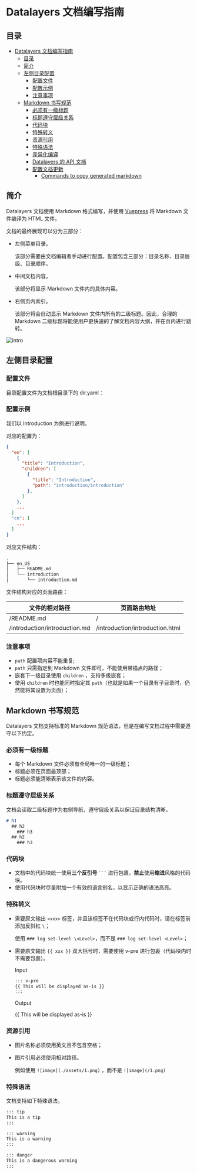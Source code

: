 # Datalayers 文档编写指南

## 目录

- [Datalayers 文档编写指南](#datalayers-文档编写指南)
  - [目录](#目录)
  - [简介](#简介)
  - [左侧目录配置](#左侧目录配置)
    - [配置文件](#配置文件)
    - [配置示例](#配置示例)
    - [注意事项](#注意事项)
  - [Markdown 书写规范](#markdown-书写规范)
    - [必须有一级标题](#必须有一级标题)
    - [标题遵守层级关系](#标题遵守层级关系)
    - [代码块](#代码块)
    - [特殊转义](#特殊转义)
    - [资源引用](#资源引用)
    - [特殊语法](#特殊语法)
    - [差异化编译](#差异化编译)
    - [Datalayers 的 API 文档](#Datalayers-的-api-文档)
    - [配置文档更新](#配置文档更新)
      - [Commands to copy generated markdown](#commands-to-copy-generated-markdown)

## 简介

Datalayers 文档使用 Markdown 格式编写，并使用 [Vuepress](https://vuepress.vuejs.org/) 将 Markdown 文件编译为 HTML 文件。

文档的最终展现可以分为三部分：

- 左侧菜单目录。

  该部分需要由文档编辑者手动进行配置。配置包含三部分：目录名称、目录层级、目录顺序。

- 中间文档内容。

  该部分将显示 Markdown 文件内的具体内容。

- 右侧页内索引。

  该部分将会自动显示 Markdown 文件内所有的二级标题。因此，合理的 Markdown 二级标题将能使用户更快速的了解文档内容大纲，并在页内进行跳转。

![intro](./assets/intro.jpg)

## 左侧目录配置

### 配置文件

目录配置文件为文档根目录下的 dir.yaml：

### 配置示例

我们以 Introduction 为例进行说明。

对应的配置为：

```json
{
  "en": [
    {
      "title": "Introduction",
      "children": [
        {
          "title": "Introduction",
          "path": "introduction/introduction"
        },
      ]
    },
    ...
  ]
  "cn": [
    ...
  ]
}
```

对应文件结构：

```bash
.
├── en_US
│   ├── README.md
│   └── introduction
│       └── introduction.md
```

文件结构对应的页面路由：

| 文件的相对路径             | 页面路由地址                 |
| -------------------------- | ---------------------------- |
| /README.md                 | /                            |
| /introduction/introduction.md | /introduction/introduction.html |

### 注意事项

- `path` 配置项内容不能重复;
- `path` 只需指定到 Markdown 文件即可，不能使用带锚点的路径；
- 嵌套下一级目录使用 `children` ，支持多级嵌套；
- 使用 `children` 时也能同时指定其 `path`（也就是如果一个目录有子目录时，仍然能将其设置为页面）；

## Markdown 书写规范

Datalayers 文档支持标准的 Markdown 规范语法，但是在编写文档过程中需要遵守以下约定。

### 必须有一级标题

- 每个 Markdown 文件必须有全局唯一的一级标题；
- 标题必须在页面最顶部；
- 标题必须能清晰表示该文件的内容。

### 标题遵守层级关系

文档会读取二级标题作为右侧导航，遵守层级关系以保证目录结构清晰。

```markdown
# h1
  ## h2
    ### h3
  ## h2
    ### h3
```

### 代码块

- 文档中的代码块统一使用**三个反引号** ` ``` ` 进行包裹，**禁止**使用**缩进**风格的代码块。
- 使用代码块时尽量附加一个有效的语言别名，以显示正确的语法高亮。

### 特殊转义

- 需要原文输出 `<xxx>` 标签，并且该标签不在代码块或行内代码时，请在标签前添加反斜杠 `\`；

  使用 `### log set-level \<Level>`，而不是 `### log set-level <Level>`；

- 需要原文输出  `{{ xxx }}` 双大括号时，需要使用 v-pre 进行包裹（代码块内时不需要包裹）。

  Input

  ```markdown
  ::: v-pre
  {{ This will be displayed as-is }}
  :::
  ```

  Output

  {{ This will be displayed as-is }}

### 资源引用

- 图片名称必须使用英文且不包含空格；

- 图片引用必须使用相对路径。

  例如使用 `![image](./assets/1.png)` ，而不是 `![image](/1.png)`

### 特殊语法

文档支持如下特殊语法。

```markdown
::: tip
This is a tip
:::

::: warning
This is a warning
:::

::: danger
This is a dangerous warning
:::
```
